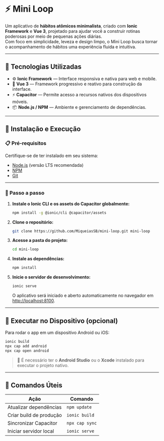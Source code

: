 # ⚡ Mini Loop  

Um aplicativo de **hábitos atômicos minimalista**, criado com **Ionic Framework** e **Vue 3**, projetado para ajudar você a construir rotinas poderosas por meio de pequenas ações diárias.  
Com foco em simplicidade, leveza e design limpo, o Mini Loop busca tornar o acompanhamento de hábitos uma experiência fluida e intuitiva.  

---

## 🧩 Tecnologias Utilizadas  

- ⚙️ **Ionic Framework** — Interface responsiva e nativa para web e mobile.  
- 🧠 **Vue 3** — Framework progressivo e reativo para construção da interface.  
- ⚡ **Capacitor** — Permite acesso a recursos nativos dos dispositivos móveis.  
- 📦 **Node.js / NPM** — Ambiente e gerenciamento de dependências.  

---

## 🚀 Instalação e Execução  

### 📋 Pré-requisitos  

Certifique-se de ter instalado em seu sistema:  

- [Node.js](https://nodejs.org/) (versão LTS recomendada)  
- [NPM](https://www.npmjs.com/)  
- [Git](https://git-scm.com/)  

---

### 🧰 Passo a passo  

1. **Instale o Ionic CLI e os assets do Capacitor globalmente:**  
   ```bash
   npm install -g @ionic/cli @capacitor/assets
   ```

2. **Clone o repositório:**  
   ```bash
   git clone https://github.com/MiqueiasSB/mini-loop.git mini-loop
   ```

3. **Acesse a pasta do projeto:**  
   ```bash
   cd mini-loop
   ```

4. **Instale as dependências:**  
   ```bash
   npm install
   ```

5. **Inicie o servidor de desenvolvimento:**  
   ```bash
   ionic serve
   ```

   O aplicativo será iniciado e aberto automaticamente no navegador em [http://localhost:8100](http://localhost:8100).  

---

## 📱 Executar no Dispositivo (opcional)

Para rodar o app em um dispositivo Android ou iOS:  

```bash
ionic build
npx cap add android
npx cap open android
```

> 🧩 É necessário ter o **Android Studio** ou o **Xcode** instalado para executar o projeto nativo.  

---

## 🧠 Comandos Úteis  

| Ação | Comando |
|------|----------|
| Atualizar dependências | `npm update` |
| Criar build de produção | `ionic build` |
| Sincronizar Capacitor | `npx cap sync` |
| Iniciar servidor local | `ionic serve` |

